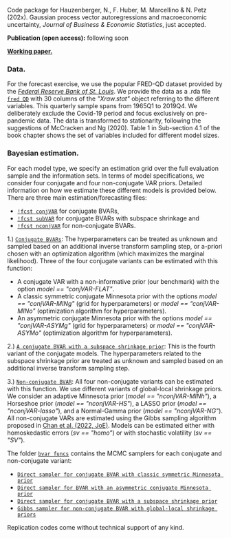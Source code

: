 Code package for Hauzenberger, N., F. Huber, M. Marcellino & N. Petz (202x). Gaussian process vector autoregressions and macroeconomic uncertainty, *Journal of Business & Economic Statistics*, just accepted.

**Publication (open access):** following soon

[**Working paper.**](https://arxiv.org/pdf/2112.01995.pdf)

### Data. 
For the forecast exercise, we use the popular FRED-QD dataset provided by the [*Federal Reserve Bank of St. Louis*](https://research.stlouisfed.org/econ/mccracken/fred-databases/). We provide the data as a .rda file [`fred QD`](./fred_data/fred_QD.rda) with 30 columns of the *"Xraw.stat"* object referring to the different variables. This quarterly sample spans from 1965Q1 to 2019Q4. We deliberately exclude the Covid-19 period and focus exclusively on pre-pandemic data. The data is transformed to stationarity, following the suggestions of McCracken and Ng (2020). Table 1 in Sub-section 4.1 of the book chapter shows the set of variables included for different model sizes.

### Bayesian estimation. 
For each model type, we specify an estimation grid over the full evaluation sample and the information sets. In terms of model specifications, we consider four conjugate and four non-conjugate VAR priors. Detailed information on how we estimate these different models is provided below. There are three main estimation/forecasting files: 

* [`!fcst conjVAR`](!fcst_conjVAR.R) for conjugate BVARs, 
* [`!fcst subVAR`](!!fcst_subVAR.R) for conjugate BVARs with subspace shrinkage and
* [`!fcst nconjVAR`](!fcst_nconjVAR.R) for non-conjugate BVARs.

1.) [`Conjugate BVARs`](!fcst_conjVAR.R): The hyperparameters can be treated as unknown and sampled based on an additional inverse transform sampling step, or a-priori chosen with an optimization algorithm (which maximizes the marginal likelihood). Three of the four conjugate variants can be estimated with this function:   

  * A conjugate VAR with a non-informative prior (our benchmark) with the option *model == "conjVAR-FLAT"*.
  * A classic symmetric conjugate Minnesota prior with the options *model == "conjVAR-MINg"* (grid for hyperparameters) or *model == “conjVAR-MINo"* (optimization algorithm for hyperparameters).
  * An asymmetric conjugate Minnesota prior with the options *model == "conjVAR-ASYMg"* (grid for hyperparameters) or *model == "conjVAR-ASYMo"* (optimization algorithm for hyperparameters).

2.) [`A conjugate BVAR with a subspace shrinkage prior`](!!fcst_subVAR.R): This is the fourth variant of the conjugate models. The hyperparameters related to the subspace shrinkage prior are treated as unknown and sampled based on an additional inverse transform sampling step.

3.) [`Non-conjugate BVAR`](!fcst_nconjVAR.R): All four non-conjugate variants can be estimated with this function. We use different variants of global-local shrinkage priors. We consider an adaptive Minnesota prior (*model == "nconjVAR-MINh"*), a Horseshoe prior (*model == "nconjVAR-HS"*), a LASSO prior (*model == "nconjVAR-lasso"*), and a Normal-Gamma prior (*model == "nconjVAR-NG"*). All non-conjugate VARs are estimated using the Gibbs sampling algorithm proposed in [Chan et al. (2022, JoE)](https://doi.org/10.1016/j.jeconom.2021.11.010). Models can be estimated either with homoskedastic errors (*sv == "homo"*) or with stochastic volatility (*sv == "SV"*).

The folder [`bvar funcs`](./bvar_funcs/) contains the MCMC samplers for each conjugate and non-conjugate variant:

* [`Direct sampler for conjugate BVAR with classic symmetric Minnesota prior`](./bvar_funcs/conjVARstd_func.R) 
* [`Direct sampler for BVAR with an asymmetric conjugate Minnesota prior`](./bvar_funcs/conjVARasym_func.R)
* [`Direct sampler for conjugate BVAR with a subspace shrinkage prior`](./bvar_funcs/conjVARsub_func.R)
* [`Gibbs sampler for non-conjugate BVAR with global-local shrinkage priors`](./bvar_funcs/nconjVAR_func.R)


Replication codes come without technical support of any kind.
